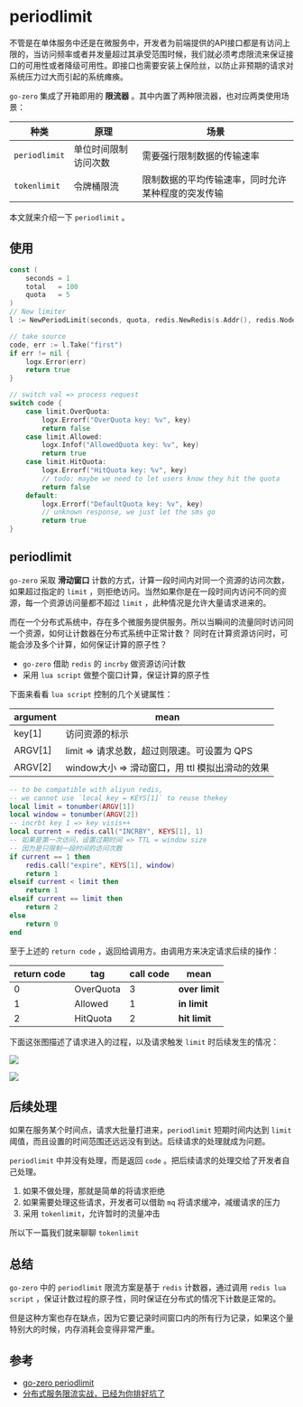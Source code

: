 # periodlimit

不管是在单体服务中还是在微服务中，开发者为前端提供的API接口都是有访问上限的，当访问频率或者并发量超过其承受范围时候，我们就必须考虑限流来保证接口的可用性或者降级可用性。即接口也需要安装上保险丝，以防止非预期的请求对系统压力过大而引起的系统瘫痪。

`go-zero` 集成了开箱即用的 **限流器** 。其中内置了两种限流器，也对应两类使用场景：

| **种类**      | **原理**             | **场景**                                           |
| ------------- | -------------------- | -------------------------------------------------- |
| `periodlimit` | 单位时间限制访问次数 | 需要强行限制数据的传输速率                         |
| `tokenlimit`  | 令牌桶限流           | 限制数据的平均传输速率，同时允许某种程度的突发传输 |

本文就来介绍一下 `periodlimit` 。

## 使用

```go
const (
    seconds = 1
    total   = 100
    quota   = 5
)
// New limiter
l := NewPeriodLimit(seconds, quota, redis.NewRedis(s.Addr(), redis.NodeType), "periodlimit")

// take source
code, err := l.Take("first")
if err != nil {
    logx.Error(err)
    return true
}

// switch val => process request
switch code {
    case limit.OverQuota:
        logx.Errorf("OverQuota key: %v", key)
        return false
    case limit.Allowed:
        logx.Infof("AllowedQuota key: %v", key)
        return true
    case limit.HitQuota:
        logx.Errorf("HitQuota key: %v", key)
        // todo: maybe we need to let users know they hit the quota
        return false
    default:
        logx.Errorf("DefaultQuota key: %v", key)
        // unknown response, we just let the sms go
        return true
}
```

## periodlimit

`go-zero` 采取 **滑动窗口** 计数的方式，计算一段时间内对同一个资源的访问次数，如果超过指定的 `limit` ，则拒绝访问。当然如果你是在一段时间内访问不同的资源，每一个资源访问量都不超过 `limit` ，此种情况是允许大量请求进来的。

而在一个分布式系统中，存在多个微服务提供服务。所以当瞬间的流量同时访问同一个资源，如何让计数器在分布式系统中正常计数？ 同时在计算资源访问时，可能会涉及多个计算，如何保证计算的原子性？

- `go-zero` 借助 `redis` 的 `incrby` 做资源访问计数
- 采用 `lua script` 做整个窗口计算，保证计算的原子性

下面来看看 `lua script` 控制的几个关键属性：

| **argument** | **mean**                                        |
| ------------ | ----------------------------------------------- |
| key[1]       | 访问资源的标示                                  |
| ARGV[1]      | limit => 请求总数，超过则限速。可设置为 QPS     |
| ARGV[2]      | window大小 => 滑动窗口，用 ttl 模拟出滑动的效果 |

```lua
-- to be compatible with aliyun redis, 
-- we cannot use `local key = KEYS[1]` to reuse thekey
local limit = tonumber(ARGV[1])
local window = tonumber(ARGV[2])
-- incrbt key 1 => key visis++
local current = redis.call("INCRBY", KEYS[1], 1)
-- 如果是第一次访问，设置过期时间 => TTL = window size
-- 因为是只限制一段时间的访问次数
if current == 1 then
    redis.call("expire", KEYS[1], window)
    return 1
elseif current < limit then
    return 1
elseif current == limit then
    return 2
else
    return 0
end
```

至于上述的 `return code` ，返回给调用方。由调用方来决定请求后续的操作：

| **return code** | **tag**   | call code | **mean**       |
| --------------- | --------- | --------- | -------------- |
| 0               | OverQuota | 3         | **over limit** |
| 1               | Allowed   | 1         | **in limit**   |
| 2               | HitQuota  | 2         | **hit limit**  |

下面这张图描述了请求进入的过程，以及请求触发 `limit` 时后续发生的情况：

![](https://static.gocn.vip/photo/2020/cefc03fe-988b-4192-853b-cbac53abd4e3.png?x-oss-process=image/resize,w_1920)

![](https://static.gocn.vip/photo/2020/98505b9a-7039-45e2-b020-2f6ba8284324.png?x-oss-process=image/resize,w_1920)

## 后续处理

如果在服务某个时间点，请求大批量打进来，`periodlimit` 短期时间内达到 `limit` 阈值，而且设置的时间范围还远远没有到达。后续请求的处理就成为问题。

`periodlimit` 中并没有处理，而是返回 `code` 。把后续请求的处理交给了开发者自己处理。

1. 如果不做处理，那就是简单的将请求拒绝
2. 如果需要处理这些请求，开发者可以借助 `mq` 将请求缓冲，减缓请求的压力
3. 采用 `tokenlimit`，允许暂时的流量冲击

所以下一篇我们就来聊聊 `tokenlimit`

## 总结

`go-zero` 中的 `periodlimit` 限流方案是基于 `redis` 计数器，通过调用 `redis lua script` ，保证计数过程的原子性，同时保证在分布式的情况下计数是正常的。

但是这种方案也存在缺点，因为它要记录时间窗口内的所有行为记录，如果这个量特别大的时候，内存消耗会变得非常严重。

## 参考

- [go-zero periodlimit](https://github.com/zeromicro/go-zero/blob/master/core/limit/periodlimit.go)
- [分布式服务限流实战，已经为你排好坑了](https://www.infoq.cn/article/Qg2tX8fyw5Vt-f3HH673)

<Vssue title="periodLimit" />
